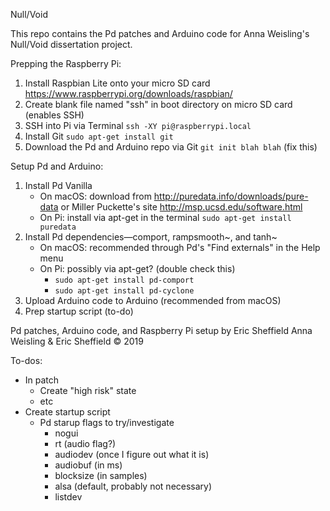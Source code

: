Null/Void

This repo contains the Pd patches and Arduino code for Anna Weisling's <emph>Null/Void<emph> dissertation project.

Prepping the Raspberry Pi:
1. Install Raspbian Lite onto your micro SD card https://www.raspberrypi.org/downloads/raspbian/
2. Create blank file named "ssh" in boot directory on micro SD card (enables SSH)
3. SSH into Pi via Terminal `ssh -XY pi@raspberrypi.local`
4. Install Git `sudo apt-get install git`
5. Download the Pd and Arduino repo via Git `git init blah blah` (fix this)

Setup Pd and Arduino:
1. Install Pd Vanilla
    - On macOS: download from http://puredata.info/downloads/pure-data or Miller Puckette's site http://msp.ucsd.edu/software.html
    - On Pi: install via apt-get in the terminal `sudo apt-get install puredata`
2. Install Pd dependencies&mdash;comport, rampsmooth~, and tanh~
    - On macOS: recommended through Pd's "Find externals" in the Help menu
    - On Pi: possibly via apt-get? (double check this)
        - `sudo apt-get install pd-comport`
        - `sudo apt-get install pd-cyclone`
3. Upload Arduino code to Arduino (recommended from macOS)
4. Prep startup script (to-do)


Pd patches, Arduino code, and Raspberry Pi setup by Eric Sheffield
Anna Weisling & Eric Sheffield © 2019


To-dos:
- In patch
    - Create "high risk" state
    - etc
- Create startup script
    - Pd starup flags to try/investigate
        - nogui
        - rt (audio flag?)
        - audiodev (once I figure out what it is)
        - audiobuf (in ms)
        - blocksize (in samples)
        - alsa (default, probably not necessary)
        - listdev